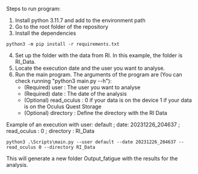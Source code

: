Steps to run program:
1.  Install python 3.11.7 and add to the environment path
2.  Go to the root folder of the repository
3.  Install the dependencies
```
python3 -m pip install -r requirements.txt
```

4.  Set up the folder with the data from RI. In this example, the folder is RI_Data.
5.  Locate the execution date and the user you want to analyse.
6.  Run the main program. The arguments of the program are (You can check running "python3 main.py --h"):
    -   (Required) user : The user you want to analyse
    -   (Required) date : The date of the analysis
    -   (Optional) read_oculus : 0 if your data is on the device 1 if your data is on the Oculus Quest Storage
    -   (Optional) directory : Define the directory with the RI Data

Example of an execution with user: default ; date: 20231226_204637 ; read_oculus : 0 ; directory : RI_Data

```
python3 .\Scripts\main.py --user default --date 20231226_204637 --read_oculus 0 --directory RI_Data
```

This will generate a new folder Output_fatigue with the results for the analysis.